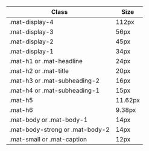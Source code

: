 | Class                           | Size    |
| --------------------------------- | --------- |
| .mat-display-4                  | 112px   |
| .mat-display-3                  | 56px    |
| .mat-display-2                  | 45px    |
| .mat-display-1                  | 34px    |
| .mat-h1 or .mat-headline        | 24px    |
| .mat-h2 or .mat-title           | 20px    |
| .mat-h3 or .mat-subheading-2    | 16px    |
| .mat-h4 or .mat-subheading-1    | 15px    |
| .mat-h5                         | 11.62px |
| .mat-h6                         | 9.38px  |
| .mat-body or .mat-body-1        | 14px    |
| .mat-body-strong or .mat-body-2 | 14px    |
| .mat-small or .mat-caption      | 12px    |
